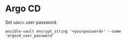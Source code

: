 # Argo CD

Set `admin` user password:

```shell
ansible-vault encrypt_string '<yourpassword>' --name 'argocd_user_password'
```
